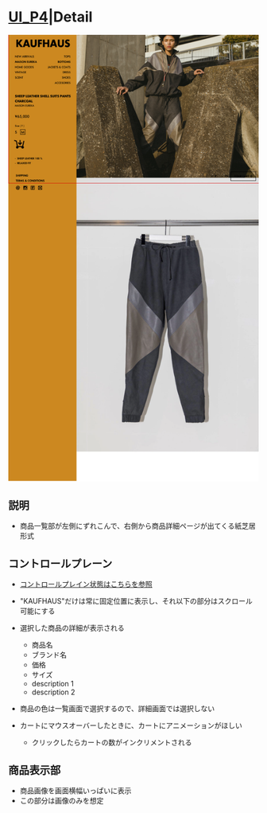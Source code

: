 # [UI_P4](UIDetail/UI_P4_Detail/detail.md)|Detail

![Detail](Detail.png "Detail")


## 説明


* 商品一覧部が左側にずれこんで、右側から商品詳細ページが出てくる紙芝居形式

## コントロールプレーン

* [コントロールプレイン状態はこちらを参照]()
* "KAUFHAUS"だけは常に固定位置に表示し、それ以下の部分はスクロール可能にする
* 選択した商品の詳細が表示される
  * 商品名
  * ブランド名
  * 価格
  * サイズ
  * description 1
  * description 2

* 商品の色は一覧画面で選択するので、詳細画面では選択しない

* カートにマウスオーバーしたときに、カートにアニメーションがほしい
  * クリックしたらカートの数がインクリメントされる

## 商品表示部

* 商品画像を画面横幅いっぱいに表示
* この部分は画像のみを想定
